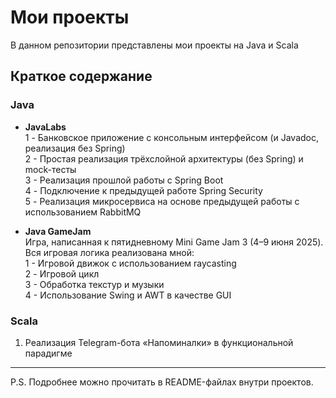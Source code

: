 # Мои проекты

В данном репозитории представлены мои проекты на Java и Scala

## Краткое содержание

### Java

- **JavaLabs**  
  1 - Банковское приложение с консольным интерфейсом (и Javadoc, реализация без Spring)  
  2 - Простая реализация трёхслойной архитектуры (без Spring) и mock-тесты  
  3 - Реализация прошлой работы с Spring Boot  
  4 - Подключение к предыдущей работе Spring Security  
  5 - Реализация микросервиса на основе предыдущей работы с использованием RabbitMQ

- **Java GameJam**  
  Игра, написанная к пятидневному Mini Game Jam 3 (4–9 июня 2025). Вся игровая логика реализована мной:  
  1 - Игровой движок с использованием raycasting  
  2 - Игровой цикл  
  3 - Обработка текстур и музыки  
  4 - Использование Swing и AWT в качестве GUI

### Scala

1. Реализация Telegram-бота «Напоминалки» в функциональной парадигме

---

P.S. Подробнее можно прочитать в README-файлах внутри проектов.
